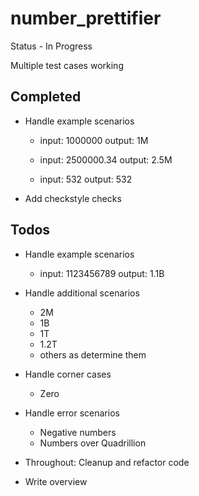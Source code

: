 number_prettifier
=================

Status - In Progress

Multiple test cases working



Completed
----------
* Handle example scenarios
    * input: 1000000 output: 1M

    * input: 2500000.34 output: 2.5M

    * input: 532 output: 532

* Add checkstyle checks


Todos
------
* Handle example scenarios
    * input: 1123456789 output: 1.1B


* Handle additional scenarios
    * 2M
    * 1B
    * 1T
    * 1.2T
    * others as determine them

* Handle corner cases
    * Zero
* Handle error scenarios
    * Negative numbers
    * Numbers over Quadrillion
* Throughout:  Cleanup and refactor code
* Write overview



